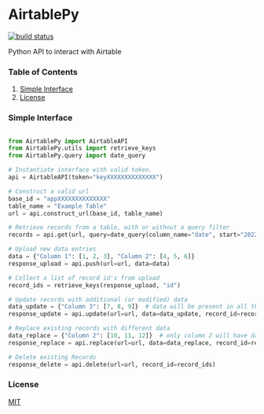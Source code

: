 # AirtablePy
[![build status][buildstatus-image]][buildstatus-url]

[buildstatus-image]: https://github.com/Spill-Tea/AirtablePy/actions/workflows/python-package.yml/badge.svg?branch=main
[buildstatus-url]: https://github.com/Spill-Tea/AirtablePy/actions?query=branch%3Amain

Python API to interact with Airtable

### Table of Contents
1. [Simple Interface](#simple-interface)
2. [License](#license)

### Simple Interface
```python

from AirtablePy import AirtableAPI
from AirtablePy.utils import retrieve_keys
from AirtablePy.query import date_query

# Instantiate interface with valid token.
api = AirtableAPI(token="keyXXXXXXXXXXXXXX")

# Construct a valid url
base_id = "appXXXXXXXXXXXXXX"
table_name = "Example Table"
url = api.construct_url(base_id, table_name)

# Retrieve records from a table, with or without a query filter
records = api.get(url, query=date_query(column_name="date", start="20220401", end="20220415"))

# Upload new data entries
data = {"Column 1": [1, 2, 3], "Column 2": [4, 5, 6]}
response_upload = api.push(url=url, data=data)

# Collect a list of record id's from upload
record_ids = retrieve_keys(response_upload, "id")

# Update records with additional (or modified) data
data_update = {"Column 3": [7, 8, 9]}  # data will be present in all three columns
response_update = api.update(url=url, data=data_update, record_id=record_ids)

# Replace existing records with different data
data_replace = {"Column 2": [10, 11, 12]}  # only column 2 will have data
response_replace = api.replace(url=url, data=data_replace, record_id=record_ids)

# Delete existing Records
response_delete = api.delete(url=url, record_id=record_ids)

```

### License
[MIT](./LICENSE)